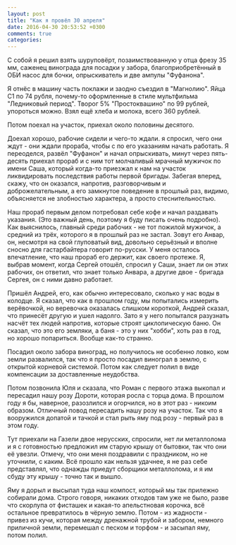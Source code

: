 ```yaml
---
layout: post
title: "Как я провёл 30 апреля"
date: 2016-04-30 20:53:52 +0300
comments: true
categories: 
---
```

С собой я решил взять шуруповёрт, позаимствованную у отца фрезу 35 мм, саженец винограда для посадки у забора, благоприобретённый в ОБИ насос для бочки, опрыскиватель и две ампулы "Фуфанона".

Я отнёс в машину часть поклажи и заодно съездил в "Магнолию". Яйца С1 по 74 рубля, почему-то оформленные в стиле мультфильма "Ледниковый период". Творог 5% "Простоквашино" по 99 рублей, упороться можно. Взял ещё хлеба и молока, всего 360 рублей.

Потом поехал на участок, приехал около половины десятого.

Доехал хорошо, рабочие сидели и чего-то ждали. я спросил, чего они ждут - они ждали прораба, чтобы с по его указаниям начать работать. Я переоделся, развёл "Фуфанон" и начал опрыскивать, минут через пять-десять приехал прораб и с ним тот молчаливый мрачный мужичок по имени Саша, который когда-то приезжал к нам на участок ликвидировать последствия работы первой бригады. Забегая вперед, скажу, что он оказался, напротив, разговорчивым и доброжелательным, а его замкнутое поведение в прошлый раз, видимо, объясняется не злобностью характера, а просто стеснительностью.

Наш прораб первым делом потребовал себе кофе и начал раздавать указания. (Это важный день, поэтому я буду писать очень подробно). Как выяснилось, главный среди рабочих - не тот пожилой мужичок, а средний из трёх, которого я в прошлый раз не застал. Зовут его Анвар, он, несмотря на свой глуповатый вид, довольно серьёзный и вполне сносно для гастарбайтера говорит по-русски. У меня осталось впечатление, что наш прораб его держит, как своего протеже. Я, выбрав момент, когда Сергей отошёл, спросил у Саши, знает ли он этих рабочих, он ответил, что знает только Анвара, а другие двое - бригада Сергея, он с ними давно работает.


Пришёл Андрей, его, как обычно интересовало, сколько у нас воды в колодце. Я сказал, что как в прошлом году, мы попытались измерить верёвочкой, но веревочка оказалась слишком короткой, Андрей сказал, что принесёт другую и ушел надолго. Зато я у него попытался разузнать насчёт тех людей напротив, которые строят циклопическую баню. Он сказал, что это его земляки, а баня - это у них "хобби", хоть раз в год, но хорошо попариться. Вообще как-то странно.

Посадил около забора виноград, но получилось не особенно ловко, ком земли развалился, так что я просто посадил винограл в землю, с открытой корневой системой. Потом как следует полил в виде компенсации за доставленные неудобства.

Потом позвонила Юля и сказала, что Роман с первого этажа выкопал и пересадил нашу розу Дороти, которая росла с торца дома. В прошлом году я бы, наверное, разозлился и огорчился, но в этот раз - никоим образом. Отличный повод пересадить нашу розу на участок. Так что я вооружился допатой и тачкой и стал рыть яму под розу - первый раз в этом году.

Тут приехали на Газели двое нерусских, спросили, нет ли металлолома и я с готовностью предложил им старую крышу от бытовки, так что они её увезли. Отмечу, что они меня поздравили с праздником, но не уточнили, с каким. Всё прошло как нельзя удачнее, я не раз себе представлял, что однажды приедут сборщики металлолома, и я им сбуду эту крышу - точно так и вышло.

Яму я дорыл и высыпал туда наш компост, который мы так прилежно собирали дома. Строго говоря, никаких отходов там уже не было, разве что скорлупа от фисташек и какая-то апельстновая корочка, всё остальное превратилось в чёрную землю. Потом - из жадности - привез из кучи, которая между дренажной трубой и забором, немного приличной земли, перемешал с песком и торфом - и засыпал яму, потом полил.